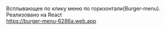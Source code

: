Всплывающее по клику меню по горизонтали(Burger-menu). Реализовано на React  
https://burger-menu-6286a.web.app
